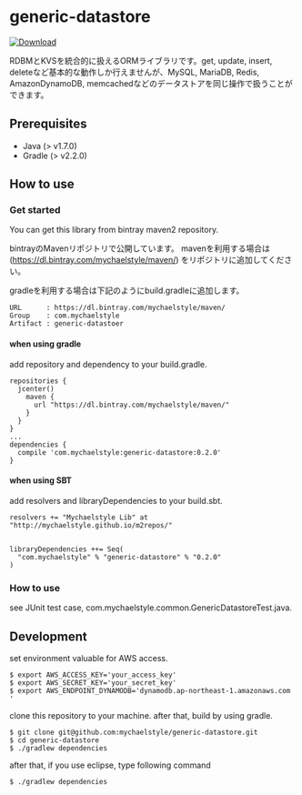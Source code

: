generic-datastore
=================================

[ ![Download](https://api.bintray.com/packages/mychaelstyle/maven/generic-datastore/images/download.svg) ](https://bintray.com/mychaelstyle/maven/generic-datastore/_latestVersion)


RDBMとKVSを統合的に扱えるORMライブラリです。get, update, insert, deleteなど基本的な動作しか行えませんが、MySQL, MariaDB, Redis, AmazonDynamoDB, memcachedなどのデータストアを同じ操作で扱うことができます。

## Prerequisites

* Java (> v1.7.0)
* Gradle (> v2.2.0)

## How to use

### Get started

You can get this library from bintray maven2 repository.

bintrayのMavenリポジトリで公開しています。
mavenを利用する場合は (https://dl.bintray.com/mychaelstyle/maven/) をリポジトリに追加してください。

gradleを利用する場合は下記のようにbuild.gradleに追加します。


```
URL      : https://dl.bintray.com/mychaelstyle/maven/
Group    : com.mychaelstyle
Artifact : generic-datastoer
```

#### when using gradle

add repository and dependency to your build.gradle.

```
repositories {
  jcenter()
    maven {
      url "https://dl.bintray.com/mychaelstyle/maven/"
    }
  }
}
...
dependencies {
  compile 'com.mychaelstyle:generic-datastore:0.2.0'
}
```

#### when using SBT

add resolvers and libraryDependencies to your build.sbt.

```
resolvers += "Mychaelstyle Lib" at "http://mychaelstyle.github.io/m2repos/"


libraryDependencies ++= Seq(
  "com.mychaelstyle" % "generic-datastore" % "0.2.0"
)
```

### How to use

see JUnit test case, com.mychaelstyle.common.GenericDatastoreTest.java.


## Development

set environment valuable for AWS access.

```
$ export AWS_ACCESS_KEY='your_access_key'
$ export AWS_SECRET_KEY='your_secret_key'
$ export AWS_ENDPOINT_DYNAMODB='dynamodb.ap-northeast-1.amazonaws.com '
```

clone this repository to your machine.
after that, build by using gradle.

```
$ git clone git@github.com:mychaelstyle/generic-datastore.git
$ cd generic-datastore
$ ./gradlew dependencies
```

after that, if you use eclipse, type following command

```
$ ./gradlew dependencies
